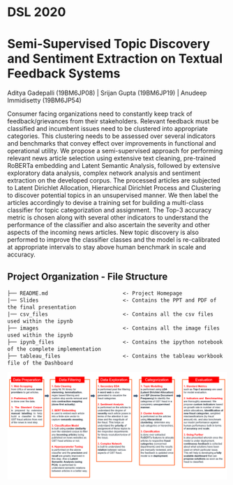 # DSL 2020

# Semi-Supervised Topic Discovery and Sentiment Extraction on Textual Feedback Systems

Aditya Gadepalli (19BM6JP08) | Srijan Gupta (19BM6JP19) | Anudeep Immidisetty (19BM6JP54)


Consumer facing organizations need to constantly keep track of feedback/grievances from their stakeholders. Relevant feedback must be classified and incumbent issues need to be clustered into appropriate categories. This clustering needs to be assessed over several indicators and benchmarks that convey effect over improvements in functional and operational utility.  We propose a semi-supervised approach for performing relevant news article selection using extensive text cleaning, pre-trained RoBERTa embedding and Latent Semantic Analysis, followed by extensive exploratory data analysis, complex network analysis and sentiment extraction on the developed corpus. The processed articles are subjected to Latent Dirichlet Allocation, Hierarchical Dirichlet Process and Clustering to discover potential topics in an unsupervised manner. We then label the articles accordingly to devise a training set for building a multi-class classifier for topic categorization and assignment. The Top-3 accuracy metric is chosen along with several other indicators to understand the performance of the classifier and also ascertain the severity and other aspects of the incoming news articles. New topic discovery is also performed to improve the classifier classes and the model is  re-calibrated at appropriate intervals to stay above human benchmark in scale and accuracy.

## Project Organization - File Structure
    ├── README.md                        <- Project Homepage
    |── Slides                           <- Contains the PPT and PDF of the final presentation
    |── csv_files                        <- Contains all the csv files used within the ipynb
    ├── images                           <- Contains all the image files used within the ipynb
    ├── ipynb_files                      <- Contains the ipython notebook of the complete implementation
    ├── tableau_files                    <- Contains the tableau workbook file of the Dashboard

![Screenshot](flowchart.png)
